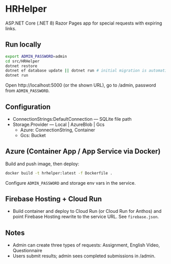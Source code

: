 # HRHelper

ASP.NET Core (.NET 8) Razor Pages app for special requests with expiring links.

## Run locally

```bash
export ADMIN_PASSWORD=admin
cd src/HRHelper
dotnet restore
dotnet ef database update || dotnet run # initial migration is automatic via EnsureCreated/Migrate
dotnet run
```

Open http://localhost:5000 (or the shown URL), go to /admin, password from `ADMIN_PASSWORD`.

## Configuration

- ConnectionStrings:DefaultConnection — SQLite file path
- Storage.Provider — Local | AzureBlob | Gcs
  - Azure: ConnectionString, Container
  - Gcs: Bucket

## Azure (Container App / App Service via Docker)

Build and push image, then deploy:

```bash
docker build -t hrhelper:latest -f Dockerfile .
```

Configure `ADMIN_PASSWORD` and storage env vars in the service.

## Firebase Hosting + Cloud Run

- Build container and deploy to Cloud Run (or Cloud Run for Anthos) and point Firebase Hosting rewrite to the service URL. See `firebase.json`.

## Notes

- Admin can create three types of requests: Assignment, English Video, Questionnaire
- Users submit results; admin sees completed submissions in /admin.
